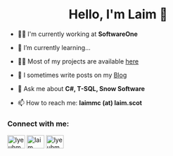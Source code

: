 <h1 align="center">Hello, I'm Laim 🧸</h1>

- 🧑‍💼 I'm currently working at **SoftwareOne**

- 🌱 I’m currently learning...

- 👨‍💻 Most of my projects are available [here](https://laim.scot/projects)

- 📝 I sometimes write posts on my [Blog](https://laim.scot/blog)

- 💬 Ask me about **C#, T-SQL, Snow Software**

- 📫 How to reach me: **laimmc (at) laim.scot**

<h3 align="left">Connect with me:</h3>
<p align="left">
<a href="https://twitter.com/lyeuhm" target="blank"><img align="center" src="https://cdn.jsdelivr.net/npm/simple-icons@3.0.1/icons/twitter.svg" alt="lyeuhm" height="30" width="40" /></a>
<a href="https://linkedin.com/in/laim" target="blank"><img align="center" src="https://cdn.jsdelivr.net/npm/simple-icons@3.0.1/icons/linkedin.svg" alt="laim" height="30" width="40" /></a>
<a href="https://instagram.com/lyeuhm" target="blank"><img align="center" src="https://cdn.jsdelivr.net/npm/simple-icons@3.0.1/icons/instagram.svg" alt="lyeuhm" height="30" width="40" /></a>
</p>
